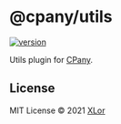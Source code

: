 # @cpany/utils

[![version](https://img.shields.io/npm/v/@cpany/utils?color=rgb%2850%2C203%2C86%29&label=cpany)](https://www.npmjs.com/package/@cpany/utils)

Utils plugin for [CPany](https://github.com/cpanyjs/CPany).

## License

MIT License © 2021 [XLor](https://github.com/yjl9903)
